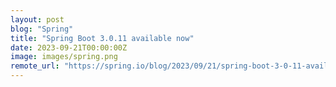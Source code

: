 ```yaml
---
layout: post
blog: "Spring"
title: "Spring Boot 3.0.11 available now"
date: 2023-09-21T00:00:00Z
image: images/spring.png
remote_url: "https://spring.io/blog/2023/09/21/spring-boot-3-0-11-available-now"
---
```

